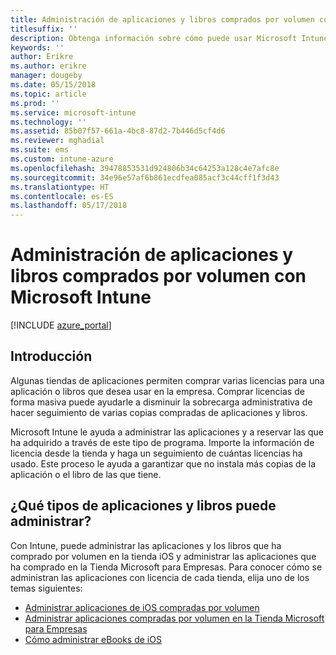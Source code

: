 ```yaml
---
title: Administración de aplicaciones y libros comprados por volumen con Microsoft Intune
titlesuffix: ''
description: Obtenga información sobre cómo puede usar Microsoft Intune para administrar y supervisar el uso de aplicaciones y libros comprados por volumen en tiendas.
keywords: ''
author: Erikre
ms.author: erikre
manager: dougeby
ms.date: 05/15/2018
ms.topic: article
ms.prod: ''
ms.service: microsoft-intune
ms.technology: ''
ms.assetid: 85b07f57-661a-4bc8-87d2-7b446d5cf4d6
ms.reviewer: mghadial
ms.suite: ems
ms.custom: intune-azure
ms.openlocfilehash: 39478853531d924806b34c64253a128c4e7afc8e
ms.sourcegitcommit: 34e96e57af6b861ecdfea085acf3c44cff1f3d43
ms.translationtype: HT
ms.contentlocale: es-ES
ms.lasthandoff: 05/17/2018
---
```

# <a name="manage-volume-purchased-apps-and-books-with-microsoft-intune"></a>Administración de aplicaciones y libros comprados por volumen con Microsoft Intune

[!INCLUDE [azure_portal](./includes/azure_portal.md)]

## <a name="introduction"></a>Introducción

Algunas tiendas de aplicaciones permiten comprar varias licencias para una aplicación o libros que desea usar en la empresa. Comprar licencias de forma masiva puede ayudarle a disminuir la sobrecarga administrativa de hacer seguimiento de varias copias compradas de aplicaciones y libros.

Microsoft Intune le ayuda a administrar las aplicaciones y a reservar las que ha adquirido a través de este tipo de programa. Importe la información de licencia desde la tienda y haga un seguimiento de cuántas licencias ha usado. Este proceso le ayuda a garantizar que no instala más copias de la aplicación o el libro de las que tiene.

## <a name="which-types-of-apps-and-books-can-you-manage"></a>¿Qué tipos de aplicaciones y libros puede administrar?

Con Intune, puede administrar las aplicaciones y los libros que ha comprado por volumen en la tienda iOS y administrar las aplicaciones que ha comprado en la Tienda Microsoft para Empresas. Para conocer cómo se administran las aplicaciones con licencia de cada tienda, elija uno de los temas siguientes:

- [Administrar aplicaciones de iOS compradas por volumen](vpp-apps-ios.md)
- [Administrar aplicaciones compradas por volumen en la Tienda Microsoft para Empresas](windows-store-for-business.md)
- [Cómo administrar eBooks de iOS](vpp-ebooks-ios.md)
